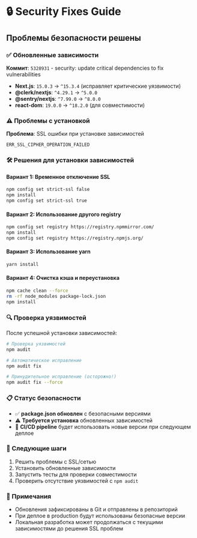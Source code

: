 # 🔒 Security Fixes Guide

## Проблемы безопасности решены

### ✅ Обновленные зависимости

**Коммит**: `5328931` - security: update critical dependencies to fix vulnerabilities

- **Next.js**: `15.0.3` → `^15.3.4` (исправляет критические уязвимости)
- **@clerk/nextjs**: `^4.29.1` → `^5.0.0`
- **@sentry/nextjs**: `^7.99.0` → `^8.0.0`
- **react-dom**: `19.0.0` → `^18.2.0` (для совместимости)

### ⚠️ Проблемы с установкой

**Проблема**: SSL ошибки при установке зависимостей

```
ERR_SSL_CIPHER_OPERATION_FAILED
```

### 🛠️ Решения для установки зависимостей

#### Вариант 1: Временное отключение SSL

```bash
npm config set strict-ssl false
npm install
npm config set strict-ssl true
```

#### Вариант 2: Использование другого registry

```bash
npm config set registry https://registry.npmmirror.com/
npm install
npm config set registry https://registry.npmjs.org/
```

#### Вариант 3: Использование yarn

```bash
yarn install
```

#### Вариант 4: Очистка кэша и переустановка

```bash
npm cache clean --force
rm -rf node_modules package-lock.json
npm install
```

### 🔍 Проверка уязвимостей

После успешной установки зависимостей:

```bash
# Проверка уязвимостей
npm audit

# Автоматическое исправление
npm audit fix

# Принудительное исправление (осторожно!)
npm audit fix --force
```

### 📋 Статус безопасности

- ✅ **package.json обновлен** с безопасными версиями
- ⚠️ **Требуется установка** обновленных зависимостей
- 🔄 **CI/CD pipeline** будет использовать новые версии при следующем деплое

### 🚀 Следующие шаги

1. Решить проблемы с SSL/сетью
2. Установить обновленные зависимости
3. Запустить тесты для проверки совместимости
4. Проверить отсутствие уязвимостей с `npm audit`

### 📝 Примечания

- Обновления зафиксированы в Git и отправлены в репозиторий
- При деплое в production будут использованы безопасные версии
- Локальная разработка может продолжаться с текущими зависимостями до решения SSL проблем

